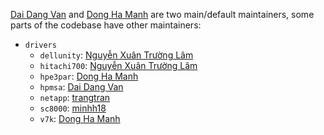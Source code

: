 [Dai Dang Van](https://github.com/daikk115) and [Dong Ha Manh](https://github.com/hamanhdong) are two main/default maintainers, some parts of the codebase have other maintainers:

* `drivers`
  * `dellunity`: [Nguyễn Xuân Trường Lâm](https://github.com/lamnguyen179)
  * `hitachi700`: [Nguyễn Xuân Trường Lâm](https://github.com/lamnguyen179)
  * `hpe3par`: [Dong Ha Manh](https://github.com/hamanhdong)
  * `hpmsa`: [Dai Dang Van](https://github.com/daikk115)
  * `netapp`: [trangtran](https://github.com/trangtran871997)
  * `sc8000`: [minhh18](https://github.com/minhh18)
  * `v7k`: [Dong Ha Manh](https://github.com/hamanhdong)
